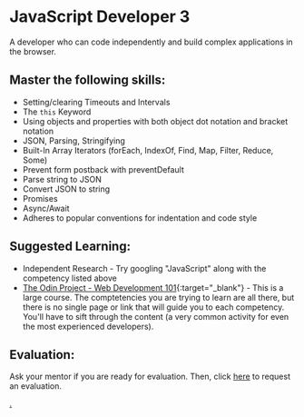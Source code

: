 # JavaScript Developer 3

A developer who can code independently and build complex applications in the browser.

## Master the following skills:

* Setting/clearing Timeouts and Intervals
* The `this` Keyword
* Using objects and properties with both object dot notation and bracket notation
* JSON, Parsing, Stringifying
* Built-In Array Iterators (forEach, IndexOf, Find, Map, Filter, Reduce, Some)
* Prevent form postback with preventDefault
* Parse string to JSON
* Convert JSON to string
* Promises
* Async/Await
* Adheres to popular conventions for indentation and code style

## Suggested Learning:

* Independent Research - Try googling "JavaScript" along with the competency listed above
* [The Odin Project - Web Development 101](https://www.theodinproject.com/){:target="_blank"} - This is a large course. The comptetencies you are trying to learn are all there, but there is no single page or link that will guide you to each competency. You'll have to sift through the content (a very common activity for even the most experienced developers).

## Evaluation:

Ask your mentor if you are ready for evaluation. Then, click [here](https://codexacademy.io/mastery-eval-234234-5982?level=2&badge==Hi3PzfAvTEOe75ricoA2RA) to request an evaluation.

[.](level-2)